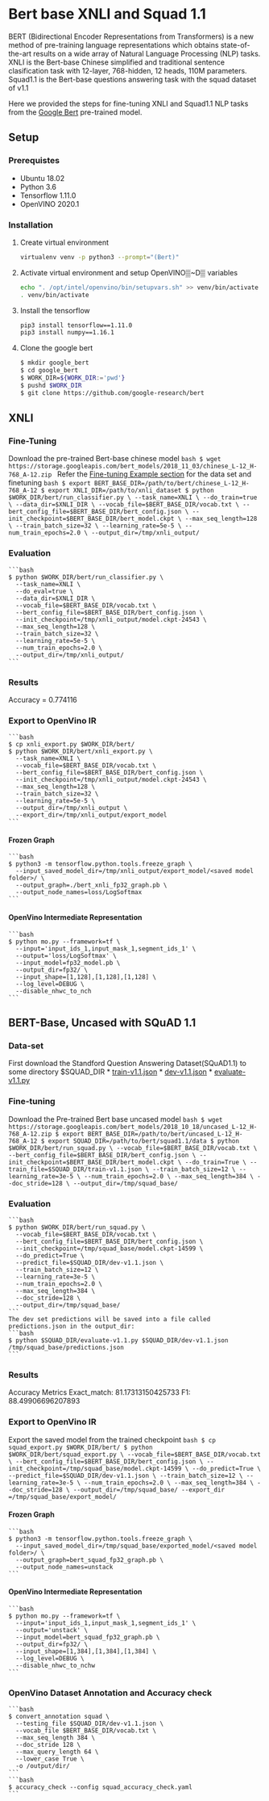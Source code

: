 # Bert base XNLI and Squad 1.1
   BERT (Bidirectional Encoder Representations from Transformers) is a new method of pre-training language representations which obtains state-of-the-art	   results on a wide array of Natural Language Processing (NLP) tasks.
   XNLI is the Bert-base Chinese simplified and traditional sentence clasification task with 12-layer, 768-hidden, 12 heads, 110M parameters.
   Squad1.1 is the Bert-base questions answering task with the squad dataset of v1.1

   Here we provided the steps for fine-tuning XNLI and Squad1.1 NLP tasks from the [Google Bert](https://github.com/google-research/bert) pre-trained model.

## Setup

### Prerequistes

   * Ubuntu 18.02
   * Python 3.6
   * Tensorflow 1.11.0
   * OpenVINO 2020.1

### Installation

1. Create virtual environment
    ```bash
    virtualenv venv -p python3 --prompt="(Bert)"
    ```

2. Activate virtual environment and setup OpenVINO▒~D▒ variables
    ```bash
    echo ". /opt/intel/openvino/bin/setupvars.sh" >> venv/bin/activate
    . venv/bin/activate
    ```

3. Install the tensorflow
    ```bash
    pip3 install tensorflow==1.11.0
    pip3 install numpy==1.16.1
    ```

4. Clone the google bert
    ```bash
    $ mkdir google_bert
    $ cd google_bert
    $ WORK_DIR=${WORK_DIR:='pwd'}
    $ pushd $WORK_DIR
    $ git clone https://github.com/google-research/bert
    ```

## XNLI

### Fine-Tuning

Download the pre-trained Bert-base chinese model
    ```bash
    $ wget https://storage.googleapis.com/bert_models/2018_11_03/chinese_L-12_H-768_A-12.zip
    ```
Refer the [Fine-tuning Example section](https://github.com/google-research/bert/blob/master/multilingual.md) for the data set and finetuning
    ```bash
    $ export BERT_BASE_DIR=/path/to/bert/chinese_L-12_H-768_A-12
    $ export XNLI_DIR=/path/to/xnli_dataset
    $ python $WORK_DIR/bert/run_classifier.py \
      --task_name=XNLI \
      --do_train=true \
      --data_dir=$XNLI_DIR \
      --vocab_file=$BERT_BASE_DIR/vocab.txt \
      --bert_config_file=$BERT_BASE_DIR/bert_config.json \
      --init_checkpoint=$BERT_BASE_DIR/bert_model.ckpt \
      --max_seq_length=128 \
      --train_batch_size=32 \
      --learning_rate=5e-5 \
      --num_train_epochs=2.0 \
      --output_dir=/tmp/xnli_output/
    ```
### Evaluation
    ```bash
    $ python $WORK_DIR/bert/run_classifier.py \
      --task_name=XNLI \
      --do_eval=true \
      --data_dir=$XNLI_DIR \
      --vocab_file=$BERT_BASE_DIR/vocab.txt \
      --bert_config_file=$BERT_BASE_DIR/bert_config.json \
      --init_checkpoint=/tmp/xnli_output/model.ckpt-24543 \
      --max_seq_length=128 \
      --train_batch_size=32 \
      --learning_rate=5e-5 \
      --num_train_epochs=2.0 \
      --output_dir=/tmp/xnli_output/
    ```
### Results
   Accuracy = 0.774116

### Export to OpenVino IR
    ```bash
    $ cp xnli_export.py $WORK_DIR/bert/
    $ python $WORK_DIR/bert/xnli_export.py \
      --task_name=XNLI \
      --vocab_file=$BERT_BASE_DIR/vocab.txt \
      --bert_config_file=$BERT_BASE_DIR/bert_config.json \
      --init_checkpoint=/tmp/xnli_output/model.ckpt-24543 \
      --max_seq_length=128 \
      --train_batch_size=32 \
      --learning_rate=5e-5 \
      --output_dir=/tmp/xnli_output \
      --export_dir=/tmp/xnli_output/export_model
    ```
#### Frozen Graph
    ```bash
    $ python3 -m tensorflow.python.tools.freeze_graph \
      --input_saved_model_dir=/tmp/xnli_output/export_model/<saved model folder>/ \
      --output_graph=./bert_xnli_fp32_graph.pb \
      --output_node_names=loss/LogSoftmax
    ```
#### OpenVino Intermediate Representation
    ```bash
    $ python mo.py --framework=tf \
      --input='input_ids_1,input_mask_1,segment_ids_1' \
      --output='loss/LogSoftmax' \
      --input_model=fp32_model.pb \
      --output_dir=fp32/ \
      --input_shape=[1,128],[1,128],[1,128] \
      --log_level=DEBUG \
      --disable_nhwc_to_nch
    ```

## BERT-Base, Uncased with SQuAD 1.1

### Data-set
First download the Standford Question Answering Dataset(SQuAD1.1) to some directory $SQUAD_DIR
    * [train-v1.1.json](https://rajpurkar.github.io/SQuAD-explorer/dataset/train-v1.1.json)
    * [dev-v1.1.json](https://rajpurkar.github.io/SQuAD-explorer/dataset/dev-v1.1.json)
    * [evaluate-v1.1.py](https://github.com/allenai/bi-att-flow/blob/master/squad/evaluate-v1.1.py)

### Fine-tuning
Download the Pre-trained Bert base uncased model
    ```bash
    $ wget https://storage.googleapis.com/bert_models/2018_10_18/uncased_L-12_H-768_A-12.zip
    $ export BERT_BASE_DIR=/path/to/bert/uncased_L-12_H-768_A-12
    $ export SQUAD_DIR=/path/to/bert/squad1.1/data
    $ python $WORK_DIR/bert/run_squad.py \
      --vocab_file=$BERT_BASE_DIR/vocab.txt \
      --bert_config_file=$BERT_BASE_DIR/bert_config.json \
      --init_checkpoint=$BERT_BASE_DIR/bert_model.ckpt \
      --do_train=True \
      --train_file=$SQUAD_DIR/train-v1.1.json \
      --train_batch_size=12 \
      --learning_rate=3e-5 \
      --num_train_epochs=2.0 \
      --max_seq_length=384 \
      --doc_stride=128 \
      --output_dir=/tmp/squad_base/
    ```

### Evaluation
    ```bash
    $ python $WORK_DIR/bert/run_squad.py \
      --vocab_file=$BERT_BASE_DIR/vocab.txt \
      --bert_config_file=$BERT_BASE_DIR/bert_config.json \
      --init_checkpoint=/tmp/squad_base/model.ckpt-14599 \
      --do_predict=True \
      --predict_file=$SQUAD_DIR/dev-v1.1.json \
      --train_batch_size=12 \
      --learning_rate=3e-5 \
      --num_train_epochs=2.0 \
      --max_seq_length=384 \
      --doc_stride=128 \
      --output_dir=/tmp/squad_base/
    ```
    The dev set predictions will be saved into a file called predictions.json in the output_dir:
    ```bash
    $ python $SQUAD_DIR/evaluate-v1.1.py $SQUAD_DIR/dev-v1.1.json /tmp/squad_base/predictions.json
    ```
### Results
   Accuracy Metrics
    Exact_match: 81.17313150425733
    F1: 88.49906696207893

### Export to OpenVino IR
Export the saved model from the trained checkpoint
    ```bash
    $ cp squad_export.py $WORK_DIR/bert/
    $ python $WORK_DIR/bert/squad_export.py \
      --vocab_file=$BERT_BASE_DIR/vocab.txt \
      --bert_config_file=$BERT_BASE_DIR/bert_config.json \
      --init_checkpoint=/tmp/squad_base/model.ckpt-14599 \
      --do_predict=True \
      --predict_file=$SQUAD_DIR/dev-v1.1.json \
      --train_batch_size=12 \
      --learning_rate=3e-5 \
      --num_train_epochs=2.0 \
      --max_seq_length=384 \
      --doc_stride=128 \
      --output_dir=/tmp/squad_base/
      --export_dir =/tmp/squad_base/export_model/
    ```
#### Frozen Graph
    ```bash
    $ python3 -m tensorflow.python.tools.freeze_graph \
      --input_saved_model_dir=/tmp/squad_base/exported_model/<saved model folder>/ \
      --output_graph=bert_squad_fp32_graph.pb \
      --output_node_names=unstack
    ```
#### OpenVino Intermediate Representation
    ```bash
    $ python mo.py --framework=tf \
      --input='input_ids_1,input_mask_1,segment_ids_1' \
      --output='unstack' \
      --input_model=bert_squad_fp32_graph.pb \
      --output_dir=fp32/ \
      --input_shape=[1,384],[1,384],[1,384] \
      --log_level=DEBUG \
      --disable_nhwc_to_nchw
    ```

### OpenVino Dataset Annotation and Accuracy check
    ```bash
    $ convert_annotation squad \
      --testing_file $SQUAD_DIR/dev-v1.1.json \
      --vocab_file $BERT_BASE_DIR/vocab.txt \
      --max_seq_length 384 \
      --doc_stride 128 \
      --max_query_length 64 \
      --lower_case True \
      -o /output/dir/
    ```
    ```bash
    $ accuracy_check --config squad_accuracy_check.yaml
    ```
